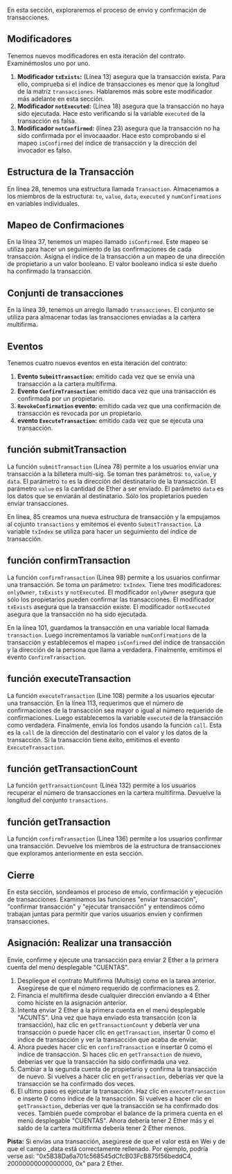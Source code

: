 En esta sección, exploraremos el proceso de envío y confirmación de transacciones.

## Modificadores

Tenemos nuevos modificadores en esta iteración del contrato. Examinémoslos uno por uno.

1. **Modificador `txExists`:** (Línea 13) asegura que la transacción exista. Para ello, comprueba si el índice de transacciones es menor que la longitud de la matriz `transacciones`. Hablaremos más sobre este modificador más adelante en esta sección.
2. **Modificador `notExecuted`:** (Línea 18) asegura que la transacción no haya sido ejecutada. Hace esto verificando si la variable `executed` de la transacción es falsa.
3. **Modificador `notConfirmed`:** (línea 23) asegura que la transacción no ha sido confirmada por el invocaaador. Hace esto comprobando si el mapeo `isConfirmed` del índice de transacción y la dirección del invocador es falso.

## Estructura de la Transacción

En línea 28, tenemos una estructura llamada `Transaction`. Almacenamos a los miembros de la estructura: `to`, `value`, `data`, `executed` y `numConfirmations` en variables individuales.

## Mapeo de Confirmaciones

En la línea 37, tenemos un mapeo llamado `isConfirmed`. Este mapeo se utiliza para hacer un seguimiento de las confirmaciones de cada transacción. Asigna el índice de la transacción a un mapeo de una dirección de propietario a un valor booleano. El valor booleano indica si este dueño ha confirmado la transacción.

## Conjunti de transacciones

En la línea 39, tenemos un arreglo llamado `transacciones`. El conjunto se utiliza para almacenar todas las transacciones enviadas a la cartera multifirma.

## Eventos

Tenemos cuatro nuevos eventos en esta iteración del contrato:

1. **Evento `SubmitTransaction`:** emitido cada vez que se envía una transacción a la cartera multifirma.
2. **Evento `ConfirmTransaction`:** emitido daca vez que una transacción es confirmada por un propietario.
3. **`RevokeConfirmation` evento:** emitido cada vez que una confirmación de transacción es revocada por un propietario.
4. **evento `ExecuteTransaction`:** emitido cada vez que se ejecuta una transacción.

## función submitTransaction

La función `submitTransaction` (Línea 78) permite a los usuarios enviar una transacción a la billetera multi-sig. Se toman tres parámetros: `to`, `value`, y `data`. El parámetro `to` es la dirección del destinatario de la transacción. El parámetro `value` es la cantidad de Ether a ser enviado. El parámetro `data` es los datos que se enviarán al destinatario. Sólo los propietarios pueden enviar transacciones.

En línea, 85 creamos una nueva estructura de transacción y la empujamos al cojunto `transactions` y emitemos el evento `SubmitTransaction`. La variable `txIndex` se utiliza para hacer un seguimiento del índice de transacción.

## función confirmTransaction

La función `confirmTransaction` (Línea 98) permite a los usuarios confirmar una transacción. Se toma un parámetro: `txIndex`.
Tiene tres modificadores: `onlyOwner`, `txExists` y `notExecuted`. El modificador `onlyOwner` asegura que sólo los propietarios pueden confirmar las transacciones. El modificador `txExists` asegura que la transacción existe. El modificador `notExecuted` asegura que la transacción no ha sido ejecutada.

En la línea 101, guardamos la transacción en una variable local llamada `transaction`. Luego incrementamos la variable `numConfirmations` de la transacción y establecemos el mapeo `isConfirmed` del índice de transacción y la dirección de la persona que llama a verdadera. Finalmente, emitimos el evento `ConfirmTransaction`.

## función executeTransaction

La función `executeTransaction` (Line 108) permite a los usuarios ejecutar una transacción. En la línea 113, requerimos que el número de confirmaciones de la transacción sea mayor o igual al número requerido de confirmaciones. Luego establecemos la variable `executed` de la transacción como verdadera. Finalmente, envía los fondos usando la función `call`.  Esta es la `call` de la dirección del destinatario con el valor y los datos de la transacción. Si la transacción tiene éxito, emitimos el evento `ExecuteTransaction`.

## función getTransactionCount

La función `getTransactionCount` (Línea 132) permite a los usuarios recuperar el número de transacciones en la cartera multifirma. Devuelve la longitud del conjunto `transactions`.

## función getTransaction

La función `confirmTransaction` (Línea 136) permite a los usuarios confirmar una transacción. Devuelve los miembros de la estructura de transacciones que exploramos anteriormente en esta sección.

## Cierre

En esta sección, sondeamos el proceso de envío, confirmación y ejecución de transacciones. Examinamos las funciones "enviar transacción", "confirmar transacción" y "ejecutar transacción" y entendimos cómo trabajan juntas para permitir que varios usuarios envíen y confirmen transacciones.

## Asignación: Realizar una transacción

Envíe, confirme y ejecute una transacción para enviar 2 Ether a la primera cuenta del menú desplegable "CUENTAS".

1. Despliegue el contrato Multifirma (Multisig) como en la tarea anterior. Asegúrese de que el número requerido de confirmaciones es 2.
2. Financia el multifirma desde cualquier dirección enviando a 4 Ether como hiciste en la asignación anterior.
3. Intenta enviar 2 Ether a la primera cuenta en el menú desplegable "ACUNTS".  Una vez que haya enviado esta transacción (con la transacción), haz clic en `getTransactionCount` y debería ver una transacción o puede hacer clic en `getTransaction`, insertar 0 como el índice de transacción y ver la transacción que acaba de enviar.
4. Ahora puedes hacer clic en `confirmTransaction` e insertar 0 como el índice de transacción. Si haces clic en `getTransaction` de nuevo, deberías ver que la transacción ha sido confirmada una vez.
5. Cambiar a la segunda cuenta de propietario y confirma la transacción de nuevo. Si vuelves a hacer clic en `getTransaction`, deberías ver que la transacción se ha confirmado dos veces.
6. El ultimo paso es ejecutar la transacción. Haz clic en `executeTransaction` e inserte 0 como índice de la transacción. Si vuelves a hacer clic en `getTransaction`, deberías ver que la transacción se ha confirmado dos veces. También puede comprobar el balance de la primera cuenta en el menú desplegable "CUENTAS". Ahora debería tener 2 Ether más y el saldo de la cartera multifirma debería tener 2 Ether menos.

**Pista:**
Si envías una transacción, asegúrese de que el valor está en Wei y de que el campo _data está correctamente rellenado. Por ejemplo, podría verse así: "0x5B38Da6a701c568545dCfcB03FcB875f56beddC4, 20000000000000000, 0x" para 2 Ether.

